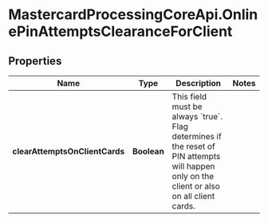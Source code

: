 # MastercardProcessingCoreApi.OnlinePinAttemptsClearanceForClient

## Properties

Name | Type | Description | Notes
------------ | ------------- | ------------- | -------------
**clearAttemptsOnClientCards** | **Boolean** | This field must be always &#x60;true&#x60;. Flag determines if the reset of PIN attempts will happen only on the client or also on all client cards.  | 


